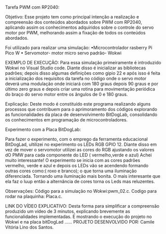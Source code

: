 Tarefa PWM com RP2040:

Objetivo: 
Esse projeto tem como principal intenção a realização e compreensão dos conteúdos abordados sobre  PWM com RP2040, aplicando assim os conhecimentos adquiridos sobre o controle do servo motor por PWM, melhorando assim a fixação de todos os conteúdos abordados.

Foi utilizado para realizar uma simulação:
•Microcontrolador rasberry Pi Pico W
• Servomotor- motor micro servo padrão- Wokwi 

EXEMPLO DE EXECUÇÃO:
Para essa  simulação primeiramente é introduzido Wokwi no Visual Studio code. Diante disso é inicializar as bibliotecas padrões; depois disso algumas definições como gipio 22 e após isso é feita a inicialização dos requisitos da tarefa no código onde o servo motor deverá uma modulação onde iniciará com 180 graus depois 90 graus e por último zero graus e depois criar uma rotina para movimentação periódica do braço do servo motor entre os ângulos de 0 e 180 graus.

Explicação: 
Deste modo é constituído este programa realizando alguns processos que  contribuem para o aprimoramento dos códigos  explorando   as funcionalidades da placa de desenvolvimento BitDogLab, consolidando os conhecimentos em programação de  microcontroladores.

Experimento com a Placa BitDogLab:

Para fazer o experimento, com o emprego da ferramenta educacional BitDogLad, ultilizei no experimento  os LEDs RGB GPIO 12. Diante disso  em vez de mover o servomotor utilizei as cores do RGB ajustando os valores dO PMW para cada componente do LED ( vermelho,verde e azul)
Achei muito interessante! O experimento se  inicia com as cores padrões vermelho, verde e azul e depois os LEDs vão se acendendo formando outras cores como:( roxo e branco); o que torna uma iluminação diferenciada. Tornando uma iluminação mais bonita. O mais interesante que ela faz o luup então a alternância de cores torna os Leds mas reluzentes.

Observações:
Código para a simulação no Wokwi:pwm_02.c.
Codigo para rodar na plaquinha: Placa.c.

LINK DO VÍDEO EXPLICATIVO:
Desta forma para simplificar a compreensão produzido um vídeo de  3 minutos, explicando  brevemente as funcionalidades implementadas. E mostrando o  execução do projeto no Wokwi e na placa bitDogLad 
......
PROJETO DESENVOLVIDO POR:
Camile Vitória Lino dos Santos.

